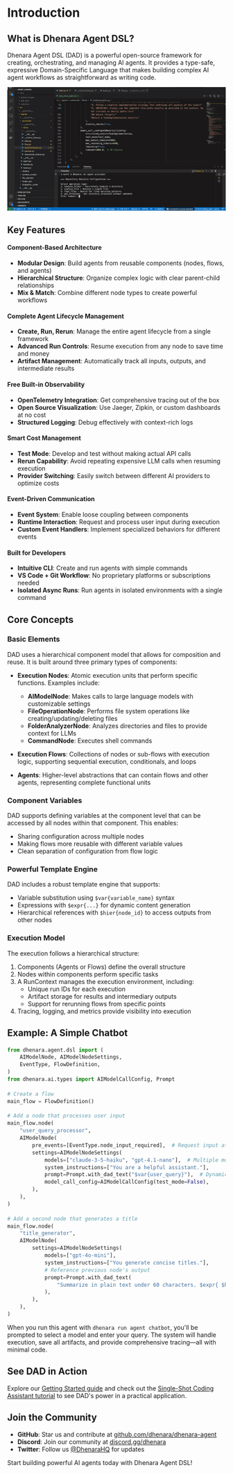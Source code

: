 # Introduction

## What is Dhenara Agent DSL?

Dhenara Agent DSL (DAD) is a powerful open-source framework for creating, orchestrating, and managing AI agents. It
provides a type-safe, expressive Domain-Specific Language that makes building complex AI agent workflows as
straightforward as writing code.

![CLI Agent created with DAD](/img/cli_agent.gif)


## Key Features

#### Component-Based Architecture

- **Modular Design**: Build agents from reusable components (nodes, flows, and agents)
- **Hierarchical Structure**: Organize complex logic with clear parent-child relationships
- **Mix & Match**: Combine different node types to create powerful workflows

#### Complete Agent Lifecycle Management

- **Create, Run, Rerun**: Manage the entire agent lifecycle from a single framework
- **Advanced Run Controls**: Resume execution from any node to save time and money
- **Artifact Management**: Automatically track all inputs, outputs, and intermediate results

#### Free Built-in Observability

- **OpenTelemetry Integration**: Get comprehensive tracing out of the box
- **Open Source Visualization**: Use Jaeger, Zipkin, or custom dashboards at no cost
- **Structured Logging**: Debug effectively with context-rich logs

#### Smart Cost Management

- **Test Mode**: Develop and test without making actual API calls
- **Rerun Capability**: Avoid repeating expensive LLM calls when resuming execution
- **Provider Switching**: Easily switch between different AI providers to optimize costs

#### Event-Driven Communication

- **Event System**: Enable loose coupling between components
- **Runtime Interaction**: Request and process user input during execution
- **Custom Event Handlers**: Implement specialized behaviors for different events

#### Built for Developers

- **Intuitive CLI**: Create and run agents with simple commands
- **VS Code + Git Workflow**: No proprietary platforms or subscriptions needed
- **Isolated Async Runs**: Run agents in isolated environments with a single command

## Core Concepts

### Basic Elements

DAD uses a hierarchical component model that allows for composition and reuse. It is built around three primary types of
components:

- **Execution Nodes**: Atomic execution units that perform specific functions. Examples include:

  - **AIModelNode**: Makes calls to large language models with customizable settings
  - **FileOperationNode**: Performs file system operations like creating/updating/deleting files
  - **FolderAnalyzerNode**: Analyzes directories and files to provide context for LLMs
  - **CommandNode**: Executes shell commands

- **Execution Flows**: Collections of nodes or sub-flows with execution logic, supporting sequential execution,
  conditionals, and loops

- **Agents**: Higher-level abstractions that can contain flows and other agents, representing complete functional units

### Component Variables

DAD supports defining variables at the component level that can be accessed by all nodes within that component. This
enables:

- Sharing configuration across multiple nodes
- Making flows more reusable with different variable values
- Clean separation of configuration from flow logic

### Powerful Template Engine

DAD includes a robust template engine that supports:

- Variable substitution using `$var{variable_name}` syntax
- Expressions with `$expr{...}` for dynamic content generation
- Hierarchical references with `$hier{node_id}` to access outputs from other nodes

### Execution Model

The execution follows a hierarchical structure:

1. Components (Agents or Flows) define the overall structure
2. Nodes within components perform specific tasks
3. A RunContext manages the execution environment, including:
   - Unique run IDs for each execution
   - Artifact storage for results and intermediary outputs
   - Support for rerunning flows from specific points
4. Tracing, logging, and metrics provide visibility into execution

## Example: A Simple Chatbot

```python
from dhenara.agent.dsl import (
    AIModelNode, AIModelNodeSettings,
    EventType, FlowDefinition,
)
from dhenara.ai.types import AIModelCallConfig, Prompt

# Create a flow
main_flow = FlowDefinition()

# Add a node that processes user input
main_flow.node(
    "user_query_processor",
    AIModelNode(
        pre_events=[EventType.node_input_required],  # Request input at runtime
        settings=AIModelNodeSettings(
            models=["claude-3-5-haiku", "gpt-4.1-nano"],  # Multiple model options
            system_instructions=["You are a helpful assistant."],
            prompt=Prompt.with_dad_text("$var{user_query}"),  # Dynamic prompt
            model_call_config=AIModelCallConfig(test_mode=False),
        ),
    ),
)

# Add a second node that generates a title
main_flow.node(
    "title_generator",
    AIModelNode(
        settings=AIModelNodeSettings(
            models=["gpt-4o-mini"],
            system_instructions=["You generate concise titles."],
            # Reference previous node's output
            prompt=Prompt.with_dad_text(
                "Summarize in plain text under 60 characters. $expr{ $hier{user_query_processor}.outcome.text }",
            ),
        ),
    ),
)
```

When you run this agent with `dhenara run agent chatbot`, you'll be prompted to select a model and enter your query. The
system will handle execution, save all artifacts, and provide comprehensive tracing—all with minimal code.

## See DAD in Action

Explore our [Getting Started guide](./getting-started/installation.md) and check out the
[Single-Shot Coding Assistant tutorial](./guides/tutorials/single-shot-coder/index.md) to see DAD's power in a practical
application.

## Join the Community

- **GitHub**: Star us and contribute at [github.com/dhenara/dhenara-agent](https://github.com/dhenara/dhenara-agent)
- **Discord**: Join our community at [discord.gg/dhenara](https://discord.gg/dhenara)
- **Twitter**: Follow us [@DhenaraHQ](https://twitter.com/DhenaraHQ) for updates

Start building powerful AI agents today with Dhenara Agent DSL!
